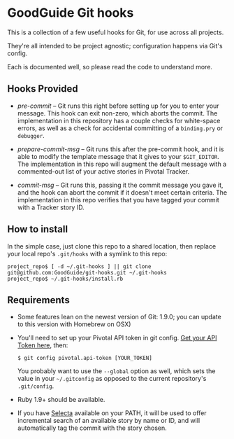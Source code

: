 <!--
  Please don't hard wrap at 80 for this file:
  Vim: set wrap linebreak formatoptions-=tc tabstop=2 softtabstop=2 shiftwidth=2:
-->

# GoodGuide Git hooks

This is a collection of a few useful hooks for Git, for use across all projects.

They're all intended to be project agnostic; configuration happens via Git's config.

Each is documented well, so please read the code to understand more.

## Hooks Provided

- *pre-commit* &ndash; Git runs this right before setting up for you to enter your message. This hook can exit non-zero, which aborts the commit. The implementation in this repository has a couple checks for white-space errors, as well as a check for accidental committing of a `binding.pry` or `debugger`.

- *prepare-commit-msg* &ndash; Git runs this after the pre-commit hook, and it is able to modify the template message that it gives to your `$GIT_EDITOR`. The implementation in this repo will augment the default message with a commented-out list of your active stories in Pivotal Tracker.

- *commit-msg* &ndash; Git runs this, passing it the commit message you gave it, and the hook can abort the commit if it doesn't meet certain criteria. The implementation in this repo verifies that you have tagged your commit with a Tracker story ID.

## How to install

In the simple case, just clone this repo to a shared location, then replace your local repo's `.git/hooks` with a symlink to this repo:

```shell
project_repo$ [ -d ~/.git-hooks ] || git clone git@github.com:GoodGuide/git-hooks.git ~/.git-hooks
project_repo$ ~/.git-hooks/install.rb
```

## Requirements

- Some features lean on the newest version of Git: 1.9.0; you can update to this version with Homebrew on OSX)
- You'll need to set up your Pivotal API token in git config. [Get your API Token here][pivotal-account-settings], then:

    ```
    $ git config pivotal.api-token [YOUR_TOKEN]
    ```

    You probably want to use the `--global` option as well, which sets the value in your `~/.gitconfig` as opposed to the current repository's `.git/config`.

- Ruby 1.9+ should be available.

- If you have [Selecta][] available on your PATH, it will be used to offer incremental search of an available story by name or ID, and will automatically tag the commit with the story chosen.

[pivotal-account-settings]: https://www.pivotaltracker.com/profile#api
[Selecta]: https://github.com/garybernhardt/selecta
